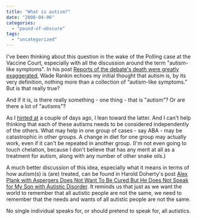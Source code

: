 ```yaml
---
title: "What is autism?"
date: "2008-04-06"
categories: 
  - "pound-of-obscure"
tags: 
  - "uncategorized"
---
```


I've been thinking about this question in the wake of the Polling case at the Vaccine Court, especially with all the discussion around the term "autism-like symptoms". In his post [Reports of the debate's death were greatly exaggerated](http://injectingsense.blogspot.com/2008/03/reports-of-debates-death-were-greatly.html "Injecting Sense:  Reports of the debate's death were greatly exaggerated"), Wade Rankin echoes my initial thought that autism is, by its very definition, nothing more than a collection of “autism-like symptoms.” But is that really true?

And if it is, is there really something - one thing - that is "autism"? Or are there a lot of "autisms"?

As I [hinted at](http://autism.gbrettmiller.com/2008/04/a-view-from-the-middle/) a couple of days ago, I lean toward the latter. And I can't help thinking that each of these autisms needs to be considered independently of the others. What may help in one group of cases - say ABA - may be catastrophic in other groups. A change in diet for one group may actually work, even if it can't be repeated in another group. (I'm not even going to touch chelation, because I don't believe that has any merit at all as a treatment for autism, along with any number of other snake oils.)

A much better discussion of this idea, especially what it means in terms of how autism(s) is (are) treated, can be found in Harold Doherty's post [Alex Plank with Aspergers Does Not Want To Be Cured But He Does Not Speak for My Son with Autistic Disorder](http://autisminnb.blogspot.com/2008/04/alex-plank-with-aspergers-does-not-want.html). It reminds us that just as we want the world to remember that all autistic people are not the same, we need to remember that the needs and wants of all autistic people are not the same.

No single individual speaks for, or should pretend to speak for, all autistics.
